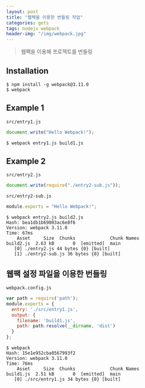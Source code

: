 ```yaml
---
layout: post
title: "웹팩을 이용한 번들링 작업"
categories: gets
tags: nodejs webpack
header-img: "/img/webpack.jpg"
---
```


> 웹팩을 이용해 프로젝트를 번들링 

Installation
------------

```
$ npm install -g webpack@3.11.0
$ webpack
```

Example 1
---------

`src/entry1.js`
```javascript
document.write("Hello Webpack!");
```

```
$ webpack entry1.js build1.js
```

Example 2
---------

`src/entry2.js`
```javascript
document.write(require("./entry2-sub.js"));
```

`src/entry2-sub.js`
```javascript
module.exports = "Hello Webpack!";
```

```
$ webpack entry2.js build2.js
Hash: bea1db1b69003ac6e8f6
Version: webpack 3.11.0
Time: 67ms
    Asset     Size  Chunks             Chunk Names
build2.js  2.63 kB       0  [emitted]  main
   [0] ./entry2.js 44 bytes {0} [built]
   [1] ./entry2-sub.js 36 bytes {0} [built]
```

웹팩 설정 파일을 이용한 번들링
----------------------------

`webpack.config.js`
```javascript
var path = require('path');
module.exports = {
  entry: './src/entry1.js',
  output: {
    filename: 'build1.js',
    path: path.resolve(__dirname, 'dist')
  }
};
```

```
$ webpack
Hash: 15e1e952cba0567993f2
Version: webpack 3.11.0
Time: 76ms
    Asset     Size  Chunks             Chunk Names
build1.js  2.51 kB       0  [emitted]  main
   [0] ./src/entry1.js 34 bytes {0} [built]
```